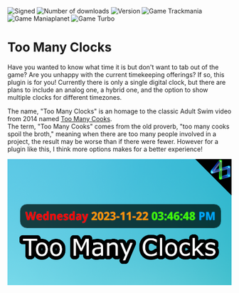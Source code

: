 ![Signed](https://img.shields.io/badge/Signed-Yes-00AA00)
![Number of downloads](https://img.shields.io/badge/dynamic/json?query=downloads&url=https%3A%2F%2Fopenplanet.dev%2Fapi%2Fplugin%2F459&label=Downloads&color=purple)
![Version](https://img.shields.io/badge/dynamic/json?query=version&url=https%3A%2F%2Fopenplanet.dev%2Fapi%2Fplugin%2F459&label=Version&color=red)
![Game Trackmania](https://img.shields.io/badge/Game-Trackmania-blue)
![Game Maniaplanet](https://img.shields.io/badge/Game-Maniaplanet_4-blue)
![Game Turbo](https://img.shields.io/badge/Game-Turbo-blue)

# Too Many Clocks

Have you wanted to know what time it is but don't want to tab out of the game? Are you unhappy with the current timekeeping offerings? If so, this plugin is for you! Currently there is only a single digital clock, but there are plans to include an analog one, a hybrid one, and the option to show multiple clocks for different timezones.



The name, "Too Many Clocks" is an homage to the classic Adult Swim video from 2014 named [Too Many Cooks](https://youtu.be/QrGrOK8oZG8).\
The term, "Too Many Cooks" comes from the old proverb, "too many cooks spoil the broth," meaning when there are too many people involved in a project, the result may be worse than if there were fewer. However for a plugin like this, I think more options makes for a better experience!

![image](images/too-many-clocks.png)